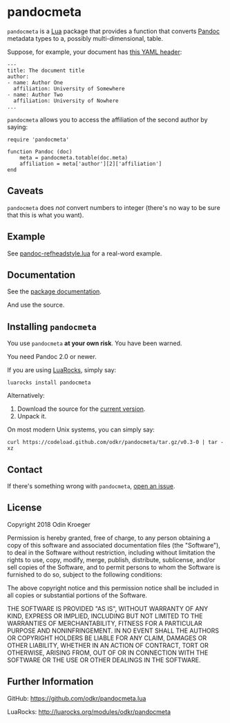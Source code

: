 pandocmeta
==========

`pandocmeta` is a [Lua](https://lua.org/) package that provides a function
that converts [Pandoc](https://pandoc.org/) metadata types to a, possibly multi-dimensional, table.

Suppose, for example, your document has [this YAML header](https://pandoc.org/MANUAL.html#extension-yaml_metadata_block>):

    ---
    title: The document title
    author:
    - name: Author One
      affiliation: University of Somewhere
    - name: Author Two
      affiliation: University of Nowhere
    ...

`pandocmeta` allows you to access the affiliation of the second
author by saying:

    require 'pandocmeta'

    function Pandoc (doc)
        meta = pandocmeta.totable(doc.meta)
        affiliation = meta['author'][2]['affiliation']
    end


Caveats
-------

`pandocmeta` does *not* convert numbers to integer
(there's no way to be sure that this is what you want).


Example
-------

See [pandoc-refheadstyle.lua](https://github.com/odkr/pandoc-refheadstyle.lua)
for a real-word example.


Documentation
-------------

See the [package documentation](https://odkr.github.io/pandocmeta.lua/).

And use the source.


Installing `pandocmeta`
-----------------------

You use `pandocmeta` **at your own risk**. You have been warned.

You need Pandoc 2.0 or newer.

If you are using [LuaRocks](https://luarocks.org/), simply say:

    luarocks install pandocmeta

Alternatively:

1. Download the source for the [current
   version](https://codeload.github.com/odkr/pandocmeta/tar.gz/v0.3-0).
2. Unpack it.

On most modern Unix systems, you can simply say:

    curl https://codeload.github.com/odkr/pandocmeta/tar.gz/v0.3-0 | tar -xz


Contact
-------

If there's something wrong with `pandocmeta`, [open an
issue](https://github.com/odkr/pandocmeta/issues).


License
-------

Copyright 2018 Odin Kroeger

Permission is hereby granted, free of charge, to any person obtaining a copy
of this software and associated documentation files (the "Software"), to deal
in the Software without restriction, including without limitation the rights
to use, copy, modify, merge, publish, distribute, sublicense, and/or sell
copies of the Software, and to permit persons to whom the Software is
furnished to do so, subject to the following conditions:

The above copyright notice and this permission notice shall be included in
all copies or substantial portions of the Software.

THE SOFTWARE IS PROVIDED "AS IS", WITHOUT WARRANTY OF ANY KIND, EXPRESS OR
IMPLIED, INCLUDING BUT NOT LIMITED TO THE WARRANTIES OF MERCHANTABILITY,
FITNESS FOR A PARTICULAR PURPOSE AND NONINFRINGEMENT. IN NO EVENT SHALL THE
AUTHORS OR COPYRIGHT HOLDERS BE LIABLE FOR ANY CLAIM, DAMAGES OR OTHER
LIABILITY, WHETHER IN AN ACTION OF CONTRACT, TORT OR OTHERWISE, ARISING FROM,
OUT OF OR IN CONNECTION WITH THE SOFTWARE OR THE USE OR OTHER DEALINGS IN THE
SOFTWARE.


Further Information
-------------------

GitHub:
<https://github.com/odkr/pandocmeta.lua>

LuaRocks:
<http://luarocks.org/modules/odkr/pandocmeta>

